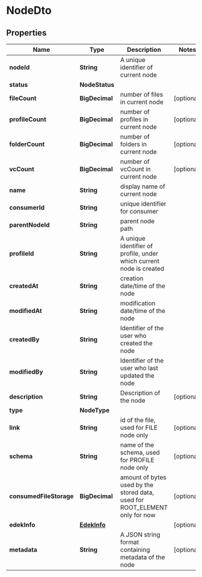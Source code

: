 # NodeDto

## Properties

| Name                    | Type                        | Description                                                                 | Notes      |
| ----------------------- | --------------------------- | --------------------------------------------------------------------------- | ---------- |
| **nodeId**              | **String**                  | A unique identifier of current node                                         |            |
| **status**              | **NodeStatus**              |                                                                             |            |
| **fileCount**           | **BigDecimal**              | number of files in current node                                             | [optional] |
| **profileCount**        | **BigDecimal**              | number of profiles in current node                                          | [optional] |
| **folderCount**         | **BigDecimal**              | number of folders in current node                                           | [optional] |
| **vcCount**             | **BigDecimal**              | number of vcCount in current node                                           | [optional] |
| **name**                | **String**                  | display name of current node                                                |            |
| **consumerId**          | **String**                  | unique identifier for consumer                                              |            |
| **parentNodeId**        | **String**                  | parent node path                                                            |            |
| **profileId**           | **String**                  | A unique identifier of profile, under which current node is created         |            |
| **createdAt**           | **String**                  | creation date/time of the node                                              |            |
| **modifiedAt**          | **String**                  | modification date/time of the node                                          |            |
| **createdBy**           | **String**                  | Identifier of the user who created the node                                 |            |
| **modifiedBy**          | **String**                  | Identifier of the user who last updated the node                            |            |
| **description**         | **String**                  | Description of the node                                                     | [optional] |
| **type**                | **NodeType**                |                                                                             |            |
| **link**                | **String**                  | id of the file, used for FILE node only                                     | [optional] |
| **schema**              | **String**                  | name of the schema, used for PROFILE node only                              | [optional] |
| **consumedFileStorage** | **BigDecimal**              | amount of bytes used by the stored data, used for ROOT_ELEMENT only for now | [optional] |
| **edekInfo**            | [**EdekInfo**](EdekInfo.md) |                                                                             | [optional] |
| **metadata**            | **String**                  | A JSON string format containing metadata of the node                        | [optional] |
